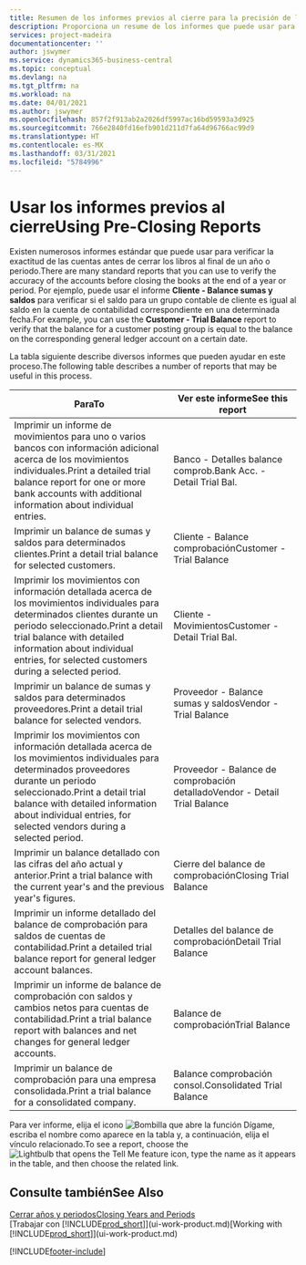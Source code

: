 ```yaml
---
title: Resumen de los informes previos al cierre para la precisión de las cuentas | Documentos de Microsoft
description: Proporciona un resume de los informes que puede usar para verificar la exactitud de las cuentas antes de cerrar los libros al final de un año o periodo.
services: project-madeira
documentationcenter: ''
author: jswymer
ms.service: dynamics365-business-central
ms.topic: conceptual
ms.devlang: na
ms.tgt_pltfrm: na
ms.workload: na
ms.date: 04/01/2021
ms.author: jswymer
ms.openlocfilehash: 857f2f913ab2a2026df5997ac16bd59593a3d925
ms.sourcegitcommit: 766e2840fd16efb901d211d7fa64d96766ac99d9
ms.translationtype: HT
ms.contentlocale: es-MX
ms.lasthandoff: 03/31/2021
ms.locfileid: "5784996"
---
```

# <a name="using-pre-closing-reports"></a><span data-ttu-id="34935-103">Usar los informes previos al cierre</span><span class="sxs-lookup"><span data-stu-id="34935-103">Using Pre-Closing Reports</span></span>
<span data-ttu-id="34935-104">Existen numerosos informes estándar que puede usar para verificar la exactitud de las cuentas antes de cerrar los libros al final de un año o periodo.</span><span class="sxs-lookup"><span data-stu-id="34935-104">There are many standard reports that you can use to verify the accuracy of the accounts before closing the books at the end of a year or period.</span></span> <span data-ttu-id="34935-105">Por ejemplo, puede usar el informe **Cliente - Balance sumas y saldos** para verificar si el saldo para un grupo contable de cliente es igual al saldo en la cuenta de contabilidad correspondiente en una determinada fecha.</span><span class="sxs-lookup"><span data-stu-id="34935-105">For example, you can use the **Customer - Trial Balance** report to verify that the balance for a customer posting group is equal to the balance on the corresponding general ledger account on a certain date.</span></span>

<span data-ttu-id="34935-106">La tabla siguiente describe diversos informes que pueden ayudar en este proceso.</span><span class="sxs-lookup"><span data-stu-id="34935-106">The following table describes a number of reports that may be useful in this process.</span></span>

| <span data-ttu-id="34935-107">Para</span><span class="sxs-lookup"><span data-stu-id="34935-107">To</span></span> | <span data-ttu-id="34935-108">Ver este informe</span><span class="sxs-lookup"><span data-stu-id="34935-108">See this report</span></span> |
| --- | --- |
| <span data-ttu-id="34935-109">Imprimir un informe de movimientos para uno o varios bancos con información adicional acerca de los movimientos individuales.</span><span class="sxs-lookup"><span data-stu-id="34935-109">Print a detailed trial balance report for one or more bank accounts with additional information about individual entries.</span></span> |<span data-ttu-id="34935-110">Banco - Detalles balance comprob.</span><span class="sxs-lookup"><span data-stu-id="34935-110">Bank Acc. - Detail Trial Bal.</span></span> |
| <span data-ttu-id="34935-111">Imprimir un balance de sumas y saldos para determinados clientes.</span><span class="sxs-lookup"><span data-stu-id="34935-111">Print a detail trial balance for selected customers.</span></span> |<span data-ttu-id="34935-112">Cliente - Balance comprobación</span><span class="sxs-lookup"><span data-stu-id="34935-112">Customer - Trial Balance</span></span> |
| <span data-ttu-id="34935-113">Imprimir los movimientos con información detallada acerca de los movimientos individuales para determinados clientes durante un periodo seleccionado.</span><span class="sxs-lookup"><span data-stu-id="34935-113">Print a detail trial balance with detailed information about individual entries, for selected customers during a selected period.</span></span> |<span data-ttu-id="34935-114">Cliente - Movimientos</span><span class="sxs-lookup"><span data-stu-id="34935-114">Customer - Detail Trial Bal.</span></span> |
| <span data-ttu-id="34935-115">Imprimir un balance de sumas y saldos para determinados proveedores.</span><span class="sxs-lookup"><span data-stu-id="34935-115">Print a detail trial balance for selected vendors.</span></span> |<span data-ttu-id="34935-116">Proveedor - Balance sumas y saldos</span><span class="sxs-lookup"><span data-stu-id="34935-116">Vendor - Trial Balance</span></span> |
| <span data-ttu-id="34935-117">Imprimir los movimientos con información detallada acerca de los movimientos individuales para determinados proveedores durante un periodo seleccionado.</span><span class="sxs-lookup"><span data-stu-id="34935-117">Print a detail trial balance with detailed information about individual entries, for selected vendors during a selected period.</span></span> |<span data-ttu-id="34935-118">Proveedor - Balance de comprobación detallado</span><span class="sxs-lookup"><span data-stu-id="34935-118">Vendor - Detail Trial Balance</span></span> |
| <span data-ttu-id="34935-119">Imprimir un balance detallado con las cifras del año actual y anterior.</span><span class="sxs-lookup"><span data-stu-id="34935-119">Print a trial balance with the current year's and the previous year's figures.</span></span> |<span data-ttu-id="34935-120">Cierre del balance de comprobación</span><span class="sxs-lookup"><span data-stu-id="34935-120">Closing Trial Balance</span></span> |
| <span data-ttu-id="34935-121">Imprimir un informe detallado del balance de comprobación para saldos de cuentas de contabilidad.</span><span class="sxs-lookup"><span data-stu-id="34935-121">Print a detailed trial balance report for general ledger account balances.</span></span> |<span data-ttu-id="34935-122">Detalles del balance de comprobación</span><span class="sxs-lookup"><span data-stu-id="34935-122">Detail Trial Balance</span></span> |
| <span data-ttu-id="34935-123">Imprimir un informe de balance de comprobación con saldos y cambios netos para cuentas de contabilidad.</span><span class="sxs-lookup"><span data-stu-id="34935-123">Print a trial balance report with balances and net changes for general ledger accounts.</span></span> |<span data-ttu-id="34935-124">Balance de comprobación</span><span class="sxs-lookup"><span data-stu-id="34935-124">Trial Balance</span></span> |
| <span data-ttu-id="34935-125">Imprimir un balance de comprobación para una empresa consolidada.</span><span class="sxs-lookup"><span data-stu-id="34935-125">Print a trial balance for a consolidated company.</span></span> |<span data-ttu-id="34935-126">Balance comprobación consol.</span><span class="sxs-lookup"><span data-stu-id="34935-126">Consolidated Trial Balance</span></span> |

<span data-ttu-id="34935-127">Para ver informe, elija el icono ![Bombilla que abre la función Dígame](media/ui-search/search_small.png "Dígame qué desea hacer"), escriba el nombre como aparece en la tabla y, a continuación, elija el vínculo relacionado.</span><span class="sxs-lookup"><span data-stu-id="34935-127">To see a report, choose the ![Lightbulb that opens the Tell Me feature](media/ui-search/search_small.png "Tell me what you want to do") icon, type the name as it appears in the table, and then choose the related link.</span></span>

## <a name="see-also"></a><span data-ttu-id="34935-128">Consulte también</span><span class="sxs-lookup"><span data-stu-id="34935-128">See Also</span></span>
[<span data-ttu-id="34935-129">Cerrar años y periodos</span><span class="sxs-lookup"><span data-stu-id="34935-129">Closing Years and Periods</span></span>](year-close-years-periods.md)  
<span data-ttu-id="34935-130">[Trabajar con [!INCLUDE[prod_short](includes/prod_short.md)]](ui-work-product.md)</span><span class="sxs-lookup"><span data-stu-id="34935-130">[Working with [!INCLUDE[prod_short](includes/prod_short.md)]](ui-work-product.md)</span></span>



[!INCLUDE[footer-include](includes/footer-banner.md)]